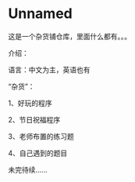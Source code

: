 # Unnamed

这是一个杂货铺仓库，里面什么都有。。。



介绍：

语言：中文为主，英语也有



“杂货”：

1、好玩的程序

2、节日祝福程序

3、老师布置的练习题

4、自己遇到的题目



未完待续......

